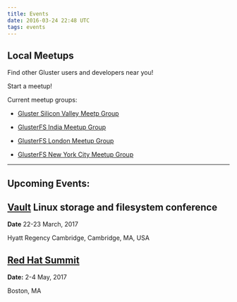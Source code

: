 ```yaml
---
title: Events
date: 2016-03-24 22:48 UTC
tags: events
---
```

Local Meetups
------------
Find other Gluster users and developers near you!


Start a meetup!

Current meetup groups:

* [Gluster Silicon Valley Meetp Group](http://www.meetup.com/GlusterFS-Silicon-Valley/)

* [GlusterFS India Meetup Group](http://www.meetup.com/glusterfs-India/)

* [GlusterFS London Meetup Group](https://www.meetup.com/GlusterFS-Meetup-London/)

* [GlusterFS New York City Meetup Group](https://www.meetup.com/GlusterFS-NYC-Meetup/)

---------


Upcoming Events:
------------

[Vault](http://events.linuxfoundation.org/events/vault) 
Linux storage and filesystem conference
-------------
<b>Date</b> 22-23 March, 2017

Hyatt Regency Cambridge, Cambridge, MA, USA


[Red Hat Summit](https://www.redhat.com/en/summit/2017)
-------------
<b>Date:</b> 2-4 May, 2017

Boston, MA 
